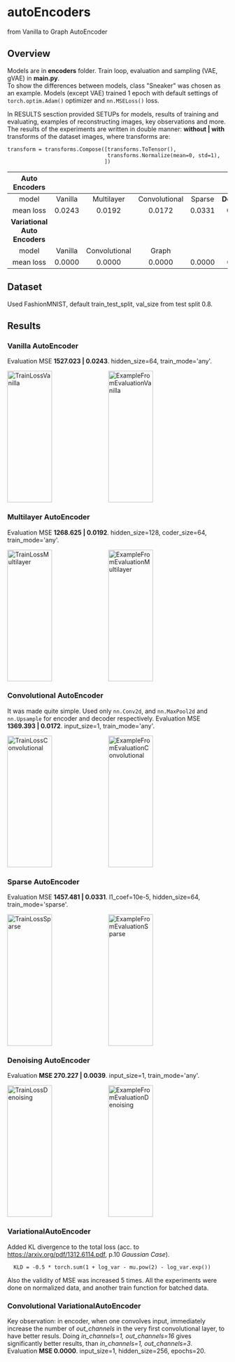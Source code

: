 # autoEncoders
from Vanilla to Graph AutoEncoder


## Overview
Models are in **encoders** folder. Train loop, evaluation and sampling (VAE, gVAE) in **main.py**. \
To show the differences between models, class "Sneaker" was chosen as an example. Models (except VAE) trained 1 epoch with default settings of `torch.optim.Adam()` optimizer and `nn.MSELoss()` loss. 

In RESULTS sesction provided SETUPs for models, results of training and evaluating, examples of reconstructing images, key observations and more. The results of the experiments are written in double manner:
**without | with** transforms of the dataset images, where transforms are: 
```
transform = transforms.Compose([transforms.ToTensor(),
                                transforms.Normalize(mean=0, std=1),
                               ])
```
|**Auto Encoders**||||||
|:---:    | :---:   |      :---:     |    :---:      |  :---: |      :---:    |
|model    | Vanilla |   Multilayer   | Convolutional | Sparse | **Denoising** |
|mean loss| 0.0243  |     0.0192     |     0.0172    | 0.0331 |   **0.0039**  |
|**Variational Auto Encoders**|
|model    | Vanilla | Convolutional |     Graph     |        |           |
|mean loss| 0.0000  |    0.0000     |     0.0000    | 0.0000 |   0.0000  |



## Dataset
Used FashionMNIST, default train_test_split, val_size from test split 0.8. 

## Results
### Vanilla AutoEncoder 
Evaluation MSE **1527.023 | 0.0243**. hidden_size=64, train_mode='any'.
<p float="left">
  <img
    src="https://github.com/dorochka8/autoEncoders/assets/97133490/06ce8c3d-42de-43f3-a083-01d978c5f5bf"
    title="TrainLossVanilla"
    style="display: inline-block; margin: 0 auto; width: 45%"
    align="center" 
    height="300"
  >
  <img
    src="https://github.com/dorochka8/autoEncoders/assets/97133490/3653c514-93ff-4f0c-b87c-3ecb034379f9"
    title="ExampleFromEvaluationVanilla"
    style="display: inline-block; margin: 0 auto; width: 45%"
    align="center" 
    height="300"
  >
</p>

### Multilayer AutoEncoder 
Evaluation MSE **1268.625 | 0.0192**. hidden_size=128, coder_size=64, train_mode='any'.
<p float="left">
  <img
    src="https://github.com/dorochka8/autoEncoders/assets/97133490/e2f3298f-1c64-483f-ae7b-42cc8f33134d"
    title="TrainLossMultilayer"
    style="display: inline-block; margin: 0 auto; width: 45%"
    align="center" 
    height="300"
  >
  <img
    src="https://github.com/dorochka8/autoEncoders/assets/97133490/fbbe7117-1df2-4019-8d2d-5a1d8dba3e51"
    title="ExampleFromEvaluationMultilayer"
    style="display: inline-block; margin: 0 auto; width: 45%"
    align="center" 
    height="300"
  >
</p>

### Convolutional AutoEncoder 
It was made quite simple. Used only `nn.Conv2d`, and `nn.MaxPool2d` and `nn.Upsample` for encoder and decoder respectively. 
Evaluation MSE **1369.393 | 0.0172**. input_size=1, train_mode='any'.
<p float="left">
  <img
    src="https://github.com/dorochka8/autoEncoders/assets/97133490/449b5f0a-e2ec-468c-aca0-570139adc7d9"
    title="TrainLossConvolutional"
    style="display: inline-block; margin: 0 auto; width: 45%"
    align="center" 
    height="300"
  >
  <img
    src="https://github.com/dorochka8/autoEncoders/assets/97133490/193d96e9-4d25-4c71-8683-97546114ec8d"
    title="ExampleFromEvaluationConvolutional"
    style="display: inline-block; margin: 0 auto; width: 45%"
    align="center" 
    height="300"
  >
</p>

### Sparse AutoEncoder 
Evaluation MSE **1457.481 | 0.0331**. l1_coef=10e-5, hidden_size=64, train_mode='sparse'.
<p float="left">
  <img
    src="https://github.com/dorochka8/autoEncoders/assets/97133490/00d58c3d-af4d-4c96-ba71-4a1ae3fe2daf"
    title="TrainLossSparse"
    style="display: inline-block; margin: 0 auto; width: 45%"
    align="center" 
    height="300"
  >
  <img
    src="https://github.com/dorochka8/autoEncoders/assets/97133490/159b02c1-afa1-4ed8-9579-8010937fcc88"
    title="ExampleFromEvaluationSparse"
    style="display: inline-block; margin: 0 auto; width: 45%"
    align="center" 
    height="300"
  >
</p>

### Denoising AutoEncoder 
Evaluation **MSE 270.227 | 0.0039**. input_size=1, train_mode='any'.
<p float="left">
  <img
    src="https://github.com/dorochka8/autoEncoders/assets/97133490/61df8dbc-66ab-4da1-8155-6fa79c44d406"
    title="TrainLossDenoising"
    style="display: inline-block; margin: 0 auto; width: 45%"
    align="center" 
    height="300"
  >
  <img
    src="https://github.com/dorochka8/autoEncoders/assets/97133490/5eb53285-76fe-42e8-95ee-fe4d24fa879a"
    title="ExampleFromEvaluationDenoising"
    style="display: inline-block; margin: 0 auto; width: 45%"
    align="center"
    height="300"
  >
</p>

### VariationalAutoEncoder 
Added KL divergence to the total loss (acc. to https://arxiv.org/pdf/1312.6114.pdf, p.10 *Gaussian Case*). 
```
  KLD = -0.5 * torch.sum(1 + log_var - mu.pow(2) - log_var.exp())
```
Also the validity of MSE was increased 5 times.  All the experiments were done on normalized data, and another train function for batched data. 


### Convolutional VariationalAutoEncoder 
Key observation: in encoder, when one convolves input, immediately increase the number of *out_channels* in the very first convolutional layer, to have better resuls. Doing *in_channels=1, out_channels=16* gives significantly better results, than *in_channels=1, out_channels=3*. \
Evaluation **MSE 0.0000**. input_size=1, hidden_size=256, epochs=20. 





 



